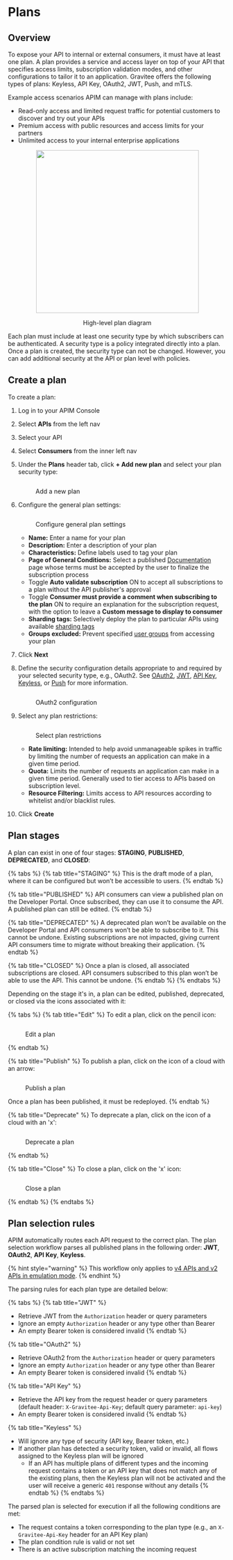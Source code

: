 # Plans

## Overview

To expose your API to internal or external consumers, it must have at least one plan. A plan provides a service and access layer on top of your API that specifies access limits, subscription validation modes, and other configurations to tailor it to an application. Gravitee offers the following types of plans: Keyless, API Key, OAuth2, JWT, Push, and mTLS.

Example access scenarios APIM can manage with plans include:

* Read-only access and limited request traffic for potential customers to discover and try out your APIs
* Premium access with public resources and access limits for your partners
* Unlimited access to your internal enterprise applications

<div align="center"><figure><img src="../../.gitbook/assets/plan-diagram.png" alt="" width="375"><figcaption><p>High-level plan diagram</p></figcaption></figure></div>

Each plan must include at least one security type by which subscribers can be authenticated. A security type is a policy integrated directly into a plan. Once a plan is created, the security type can not be changed. However, you can add additional security at the API or plan level with policies.

## Create a plan

To create a plan:

1. Log in to your APIM Console
2. Select **APIs** from the left nav
3. Select your API
4. Select **Consumers** from the inner left nav
5.  Under the **Plans** header tab, click **+ Add new plan** and select your plan security type:

    <figure><img src="../../.gitbook/assets/plan_select security type.png" alt=""><figcaption><p>Add a new plan</p></figcaption></figure>
6.  Configure the general plan settings:&#x20;

    <figure><img src="../../.gitbook/assets/plan_general.png" alt=""><figcaption><p>Configure general plan settings</p></figcaption></figure>

    * **Name:** Enter a name for your plan
    * **Description:** Enter a description of your plan
    * **Characteristics:** Define labels used to tag your plan
    * **Page of General Conditions:** Select a published [Documentation](broken-reference) page whose terms must be accepted by the user to finalize the subscription process
    * Toggle **Auto validate subscription** ON to accept all subscriptions to a plan without the API publisher's approval
    * Toggle **Consumer must provide a comment when subscribing to the plan** ON to require an explanation for the subscription request, with the option to leave a **Custom message to display to consumer**
    * **Sharding tags:** Selectively deploy the plan to particular APIs using available [sharding tags](../../gravitee-gateway/sharding-tags.md)
    * **Groups excluded:** Prevent specified [user groups](../../administration/user-management.md) from accessing your plan
7. Click **Next**
8.  Define the security configuration details appropriate to and required by your selected security type, e.g., OAuth2. See [OAuth2](oauth2.md), [JWT](jwt.md), [API Key](api-key.md), [Keyless](keyless.md), or [Push](push.md) for more information.

    <figure><img src="../../.gitbook/assets/plan_oauth2.png" alt=""><figcaption><p>OAuth2 configuration</p></figcaption></figure>
9.  Select any plan restrictions:&#x20;

    <figure><img src="../../.gitbook/assets/plan_restrictions.png" alt=""><figcaption><p>Select plan restrictions</p></figcaption></figure>

    * **Rate limiting:** Intended to help avoid unmanageable spikes in traffic by limiting the number of requests an application can make in a given time period.
    * **Quota:** Limits the number of requests an application can make in a given time period. Generally used to tier access to APIs based on subscription level.
    * **Resource Filtering:** Limits access to API resources according to whitelist and/or blacklist rules.
10. Click **Create**

## Plan stages

A plan can exist in one of four stages: **STAGING**, **PUBLISHED**, **DEPRECATED**, and **CLOSED**:

{% tabs %}
{% tab title="STAGING" %}
This is the draft mode of a plan, where it can be configured but won’t be accessible to users.
{% endtab %}

{% tab title="PUBLISHED" %}
API consumers can view a published plan on the Developer Portal. Once subscribed, they can use it to consume the API. A published plan can still be edited.
{% endtab %}

{% tab title="DEPRECATED" %}
A deprecated plan won’t be available on the Developer Portal and API consumers won’t be able to subscribe to it. This cannot be undone. Existing subscriptions are not impacted, giving current API consumers time to migrate without breaking their application.&#x20;
{% endtab %}

{% tab title="CLOSED" %}
Once a plan is closed, all associated subscriptions are closed. API consumers subscribed to this plan won’t be able to use the API. This cannot be undone.
{% endtab %}
{% endtabs %}

Depending on the stage it's in, a plan can be edited, published, deprecated, or closed via the icons associated with it:

{% tabs %}
{% tab title="Edit" %}
To edit a plan, click on the pencil icon:

<figure><img src="../../.gitbook/assets/plan_edit.png" alt=""><figcaption><p>Edit a plan</p></figcaption></figure>
{% endtab %}

{% tab title="Publish" %}
To publish a plan, click on the icon of a cloud with an arrow:

<figure><img src="../../.gitbook/assets/plan_publish.png" alt=""><figcaption><p>Publish a plan</p></figcaption></figure>

Once a plan has been published, it must be redeployed.
{% endtab %}

{% tab title="Deprecate" %}
To deprecate a plan, click on the icon of a cloud with an 'x':

<figure><img src="../../.gitbook/assets/plan_deprecate.png" alt=""><figcaption><p>Deprecate a plan</p></figcaption></figure>
{% endtab %}

{% tab title="Close" %}
To close a plan, click on the 'x' icon:

<figure><img src="../../.gitbook/assets/plan_close.png" alt=""><figcaption><p>Close a plan</p></figcaption></figure>
{% endtab %}
{% endtabs %}

## Plan selection rules

APIM automatically routes each API request to the correct plan. The plan selection workflow parses all published plans in the following order: **JWT**, **OAuth2**, **API Key**, **Keyless**.&#x20;

{% hint style="warning" %}
This workflow only applies to [v4 APIs and v2 APIs in emulation mode](../../overview/execution-engine.md#v2-gateway-api-emulation-mode).
{% endhint %}

The parsing rules for each plan type are detailed below:

{% tabs %}
{% tab title="JWT" %}
* Retrieve JWT from the `Authorization` header or query parameters
* Ignore an empty `Authorization` header or any type other than Bearer
* An empty Bearer token is considered invalid
{% endtab %}

{% tab title="OAuth2" %}
* Retrieve OAuth2 from the `Authorization` header or query parameters
* Ignore an empty `Authorization` header or any type other than Bearer
* An empty Bearer token is considered invalid
{% endtab %}

{% tab title="API Key" %}
* Retrieve the API key from the request header or query parameters (default header: `X-Gravitee-Api-Key`; default query parameter: `api-key`)
* An empty Bearer token is considered invalid
{% endtab %}

{% tab title="Keyless" %}
* Will ignore any type of security (API key, Bearer token, etc.)
* If another plan has detected a security token, valid or invalid, all flows assigned to the Keyless plan will be ignored
  * If an API has multiple plans of different types and the incoming request contains a token or an API key that does not match any of the existing plans, then the Keyless plan will not be activated and the user will receive a generic `401` response without any details
{% endtab %}
{% endtabs %}

The parsed plan is selected for execution if all the following conditions are met:

* The request contains a token corresponding to the plan type (e.g., an `X-Gravitee-Api-Key` header for an API Key plan)
* The plan condition rule is valid or not set
* There is an active subscription matching the incoming request
